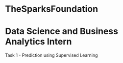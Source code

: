 # TheSparksFoundation

# Data Science and Business Analytics Intern

Task 1 - Prediction using Supervised Learning
